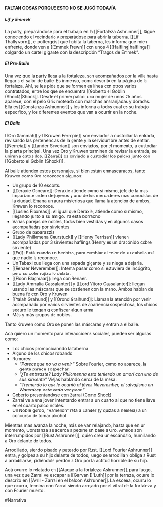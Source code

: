 **FALTAN COSAS PORQUE ESTO NO SE JUGÓ TODAVÍA**

##### Lif y Emmek
La party, preparándose para el trabajo en la [[Fortaleza Ashrunner]], Sigue conociendo el vecindario y preparádose para abrir la taberna. [[Lif Thallyworn]], el poltergeist que habita la taberna, les informa que mien enfrente, donde ven a [[Emmek Frewn]] con unos 4 [[Halfling|halflings]] colgando un cartel gigante con la descripción “Tragos de Emmek”.

##### El Pre-Baile
Una vez que la party llega a la fortaleza, son acompañados por la villa hasta llegar a el salón de baile. Es inmenso, como descrito en la página de la fortaleza. Ahí, se les pide que se formen en línea con otros varios contratados, entre los que se encuentra [[Goberto el Goblin (Shock)|Shock]]. Desde el primer palco, una mujer de unos 25 años aparece, con el pelo Gris moteado con manchas anaranjadas y doradas. Ella es [[Constanza Ashrunner]] y les informa a todos cual es su trabajo específico, y los diferentes eventos que van a ocurrir en la noche.

##### El Baile
[[Oro Sammah]] y [[Kruwen Ferropie]] son enviados a custodiar la entrada, revisando las pertenencias de la gente y la servidumbre antes de entrar. [[Nemeia]] y [[Lander Severian]] son enviados, por el momento, a custodiar la planta principal. Una vez Oro y Kruwen terminen de revisar la entrada, se uniran a estos dos. [[Zarrai]] es enviado a custodiar los palcos junto con [[Goberto el Goblin (Shock)]].

Al baile atienden estos personajes, si bien están enmascarados, tanto Kruwen como Oro reconocen algunos:
- Un grupo de 10 escorts. 
- [[Deraxie Goneare]]: Deraxie atiende como sí mismo, jefe de la mas importante orden de joyeros y uno de los mercaderes mas conocidos de la ciudad. Emana un aura misteriosa que llama la atención de ambos, Kruwen lo reconoce.
- [[Luslec Fiboreas]]: Al igual que Deraxie, atiende como sí mismo, llegando junto a su amigo. Ya está borracho
- Varias parejas de nobles, todas bien vestidas y en algunos casos acompañadas por sirvientes
- Grupo de paparazzis
- [[Lady Phillomena Cuurstuck]] y [[Henry Terrisan]] vienen acompañados por 3 sirvientes haflings (Henry es un dracónido cobre sirviente)
- [[Ea]]: Está usando un hechizo, para cambiar el color de su cabello así que nadie la reconoce.
- Un Tabaxi que llega con una espada gigante y se niega a dejarla.
- [[Renaer Neverember]]: Intenta pasar como si estuviera de incógnito, pero su color rojizo lo delata.
- [[Floon Blagmaar]]: llega con Renaer.
- [[Lady Ammalia Cassalanter]] y [[Lord Vitoro Cassalanter]]: llegan usando las máscaras que se sostienen con la mano. Ambos hablan de buena fé con Oro y Kruwen
- [[Yalah Gralhund]] y [[Orond Gralhund]]: Llaman la atención por venir acompañado por varios sirvientes de apariencia sospechosa, los chicos seguro le tengan q confiscar algun arma
- Más y más grupos de nobles.

Tanto Kruwen como Oro se ponen las máscaras y entran a el baile.

Acá quiero un momento para interaccioens sociales, pueden ser algunas como:
- Los chicos promocioanndo la taberna
- Alguno de los chicos robando
- Rumores: 
	- *“Parece que no va a venir.”* Sobre Fourier, como no aparece, la gente parece sospechar.
	- *“¿Te enteraste? Lady Philomenna esta teniendo un amorí con uno de sus sirviente”* Viejas hablando cerca de la mesa.
	- *“Tremendo lo que le ocurrió al jóven Neverember, el salvajismo en Waterdeep esta cada vez peor.”*
- Goberto presentandose con Zarrai (Como Shock)
- Zarrai ve a una joven intentando entrar a un cuarto al que no tiene llave en el cuarto palco nobles.
- Un Noble gordo, “Ramelion” reta a Lander (y quizás a nemeia) a un concurso de tomar alcohol


Mientras mas avanza la noche, más se van relajando, hasta que en un momento, Constanza se acerca a pedirle un baile a Oro. Ambos son interrumpidos por [[Rust Ashrunner]], quien crea un escándalo, humillando a Oro delante de todos.

Arrodillado, siendo pisado y pateado por Rust. [[Lord Fourier Ashrunner]] entra, y golpea a su hijo delante de todos, luego se arrodilla y obliga a Rust a arrodillarse, pidiéndole perdón a Oro por la actitud horrible de su hijo.

Acá ocurre lo relatado en [[Ataque a la fortaleza Ashrunner]], para luego, una vez que Zarrai ve escapar a [[Garvan D'Luth]] por la terraza, ocurre lo descrito en [[Avril - Zarrai en el balcon Ashrunner]]. La escena, ocurra lo que ocurra, termina con Zarrai siendo arrojado por el vitral de la fortaleza y con Fourier muerto.



#Narrativa 